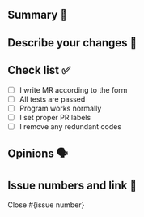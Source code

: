 ## Summary 📌

## Describe your changes 📝

## Check list ✅
- [ ] I write MR according to the form
- [ ] All tests are passed
- [ ] Program works normally
- [ ] I set proper PR labels
- [ ] I remove any redundant codes

## Opinions 🗣️

## Issue numbers and link 🚪
Close #{issue number}
